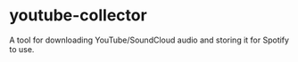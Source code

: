 # youtube-collector
A tool for downloading YouTube/SoundCloud audio and storing it for Spotify to use.
